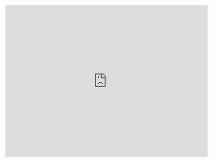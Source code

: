 <iframe
  width="640"
  height="480"
  src="https://www.youtube.com/embed/L3wKbFdyuh8"
  frameborder="0"
  allow="autoplay; encrypted-media"
  allowfullscreen
>
</iframe>
